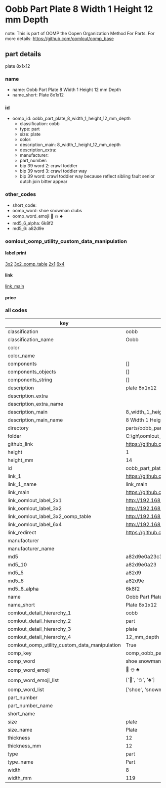 # Oobb Part Plate 8 Width 1 Height 12 mm Depth  

note: This is part of OOMP the Oopen Organization Method For Parts. For more details: https://github.com/oomlout/oomp_base

##  part details
  



plate 8x1x12



### name
* name: Oobb Part Plate 8 Width 1 Height 12 mm Depth
* name_short: Plate 8x1x12 
### id
* oomp_id: oobb_part_plate_8_width_1_height_12_mm_depth
  * classification: oobb
  * type: part
  * size: plate
  * color: 
  * description_main: 8_width_1_height_12_mm_depth
  * description_extra: 
  * manufacturer: 
  * part_number: 
  * bip 39 word 2: crawl toddler
  * bip 39 word 3: crawl toddler way
  * bip 39 word: crawl toddler way because reflect sibling fault senior dutch join bitter appear

### other_codes
* short_code: 
* oomp_word: shoe snowman clubs
* oomp_word_emoji :shoe: :snowman: :clubs:
* md5_6_alpha: 6k8f2
* md5_6: a82d9e






### oomlout_oomp_utility_custom_data_manipulation
#### label print
[3x2](http://192.168.1.245:1112/?label=oomp%206k8f2)
[3x2_oomp_table](http://192.168.1.108:1112/?label=oomp%206k8f2)
[2x1](http://192.168.1.242:1112/?label=oomp%206k8f2)
[6x4](http://192.168.1.55:1112/?label=oomp%206k8f2)    

#### link

[link_main](https://github.com/oomlout/oomlout_oobb_version_4_generated_parts/tree/main/navigation_oomp/oobb/part/plate/8_width_1_height_12_mm_depth/part)                              

#### price







### all codes 
| key | value |  
| --- | --- |  
| classification | oobb |  
| classification_name | Oobb |  
| color |  |  
| color_name |  |  
| components | [] |  
| components_objects | [] |  
| components_string | [] |  
| description | plate 8x1x12 |  
| description_extra |  |  
| description_extra_name |  |  
| description_main | 8_width_1_height_12_mm_depth |  
| description_main_name | 8 Width 1 Height 12 mm Depth |  
| directory | parts/oobb_part_plate_8_width_1_height_12_mm_depth |  
| folder | C:\gh\oomlout_oobb_version_4_generated_parts\parts\oobb_part_plate_8_width_1_height_12_mm_depth |  
| github_link | https://github.com/oomlout/oomlout_oomp_part_src/tree/main/parts/oobb_part_plate_8_width_1_height_12_mm_depth |  
| height | 1 |  
| height_mm | 14 |  
| id | oobb_part_plate_8_width_1_height_12_mm_depth |  
| link_1 | https://github.com/oomlout/oomlout_oobb_version_4_generated_parts/tree/main/navigation_oomp/oobb/part/plate/8_width_1_height_12_mm_depth/part |  
| link_1_name | link_main |  
| link_main | https://github.com/oomlout/oomlout_oobb_version_4_generated_parts/tree/main/navigation_oomp/oobb/part/plate/8_width_1_height_12_mm_depth/part |  
| link_oomlout_label_2x1 | http://192.168.1.242:1112/?label=oomp%206k8f2 |  
| link_oomlout_label_3x2 | http://192.168.1.245:1112/?label=oomp%206k8f2 |  
| link_oomlout_label_3x2_oomp_table | http://192.168.1.108:1112/?label=oomp%206k8f2 |  
| link_oomlout_label_6x4 | http://192.168.1.55:1112/?label=oomp%206k8f2 |  
| link_redirect | https://github.com/oomlout/oomlout_oobb_version_4_generated_parts/tree/main/parts/oobb_plate_08_01_12 |  
| manufacturer |  |  
| manufacturer_name |  |  
| md5 | a82d9e0a23c3aa7f1eda113df038d995 |  
| md5_10 | a82d9e0a23 |  
| md5_5 | a82d9 |  
| md5_6 | a82d9e |  
| md5_6_alpha | 6k8f2 |  
| name | Oobb Part Plate 8 Width 1 Height 12 mm Depth |  
| name_short | Plate 8x1x12  |  
| oomlout_detail_hierarchy_1 | oobb |  
| oomlout_detail_hierarchy_2 | part |  
| oomlout_detail_hierarchy_3 | plate |  
| oomlout_detail_hierarchy_4 | 12_mm_depth |  
| oomlout_oomp_utility_custom_data_manipulation | True |  
| oomp_key | oomp_oobb_part_plate_8_width_1_height_12_mm_depth |  
| oomp_word | shoe snowman clubs |  
| oomp_word_emoji | :shoe: :snowman: :clubs: |  
| oomp_word_emoji_list | [':shoe:', ':snowman:', ':clubs:'] |  
| oomp_word_list | ['shoe', 'snowman', 'clubs'] |  
| part_number |  |  
| part_number_name |  |  
| short_name |  |  
| size | plate |  
| size_name | Plate |  
| thickness | 12 |  
| thickness_mm | 12 |  
| type | part |  
| type_name | Part |  
| width | 8 |  
| width_mm | 119 |  

